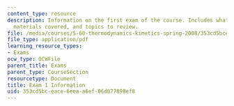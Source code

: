 ```yaml
---
content_type: resource
description: Information on the first exam of the course. Includes what to bring,
  materials covered, and topics to review.
file: /media/courses/5-60-thermodynamics-kinetics-spring-2008/353cd5bceace6eeaa6ef06d077898ef8_5_60_exam1_info.pdf
file_type: application/pdf
learning_resource_types:
- Exams
ocw_type: OCWFile
parent_title: Exams
parent_type: CourseSection
resourcetype: Document
title: Exam 1 Information
uid: 353cd5bc-eace-6eea-a6ef-06d077898ef8
---
```

